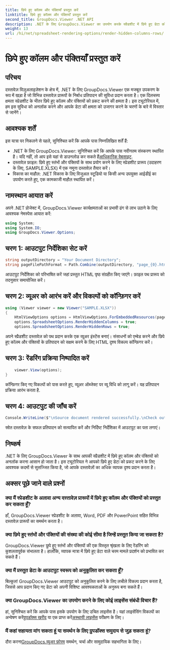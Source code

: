 ```yaml
---
title: छिपे हुए कॉलम और पंक्तियाँ प्रस्तुत करें
linktitle: छिपे हुए कॉलम और पंक्तियाँ प्रस्तुत करें
second_title: GroupDocs.Viewer .NET API
description: .NET के लिए GroupDocs.Viewer का उपयोग करके स्प्रैडशीट में छिपे हुए डेटा को आसानी से अनलॉक करें। छिपे हुए स्तंभों और पंक्तियों को प्रकट करने के लिए हमारी चरण-दर-चरण मार्गदर्शिका का पालन करें।
weight: 13
url: /hi/net/spreadsheet-rendering-options/render-hidden-columns-rows/
---
```


# छिपे हुए कॉलम और पंक्तियाँ प्रस्तुत करें

## परिचय
दस्तावेज़ विज़ुअलाइज़ेशन के क्षेत्र में, .NET के लिए GroupDocs.Viewer एक मजबूत उपकरण के रूप में खड़ा है जो विभिन्न दस्तावेज़ प्रारूपों के निर्बाध प्रतिपादन की सुविधा प्रदान करता है। एक दिलचस्प क्षमता स्प्रेडशीट के भीतर छिपे हुए कॉलम और पंक्तियों को प्रकट करने की क्षमता है। इस ट्यूटोरियल में, हम इस सुविधा को अनलॉक करने और आपके डेटा की क्षमता को उजागर करने के चरणों के बारे में विस्तार से जानेंगे।
## आवश्यक शर्तें
इस यात्रा पर निकलने से पहले, सुनिश्चित करें कि आपके पास निम्नलिखित शर्तें हैं:
- .NET के लिए GroupDocs.Viewer: सुनिश्चित करें कि आपके पास नवीनतम संस्करण स्थापित है। यदि नहीं, तो आप इसे यहां से डाउनलोड कर सकते हैं[आधिकारिक वेबसाइट](https://releases.groupdocs.com/viewer/net/).
- दस्तावेज़ फ़ाइल: छिपे हुए स्तंभों और पंक्तियों के साथ प्रयोग करने के लिए स्प्रेडशीट प्रारूप (उदाहरण के लिए, SAMPLE.XLSX) में एक नमूना दस्तावेज़ तैयार करें।
- विकास का माहौल: .NET विकास के लिए विजुअल स्टूडियो या किसी अन्य उपयुक्त आईडीई का उपयोग करते हुए, एक कामकाजी माहौल स्थापित करें।
## नामस्थान आयात करें
अपने .NET प्रोजेक्ट में, GroupDocs.Viewer कार्यक्षमताओं का प्रभावी ढंग से लाभ उठाने के लिए आवश्यक नेमस्पेस आयात करें:
```csharp
using System;
using System.IO;
using GroupDocs.Viewer.Options;
```
## चरण 1: आउटपुट निर्देशिका सेट करें
```csharp
string outputDirectory = "Your Document Directory";
string pageFilePathFormat = Path.Combine(outputDirectory, "page_{0}.html");
```
आउटपुट निर्देशिका को परिभाषित करें जहां प्रस्तुत HTML पृष्ठ संग्रहीत किए जाएंगे। फ़ाइल पथ प्रारूप को तदनुसार समायोजित करें।
## चरण 2: व्यूअर को आरंभ करें और विकल्पों को कॉन्फ़िगर करें
```csharp
using (Viewer viewer = new Viewer("SAMPLE.XLSX"))
{
    HtmlViewOptions options = HtmlViewOptions.ForEmbeddedResources(pageFilePathFormat);
    options.SpreadsheetOptions.RenderHiddenColumns = true;
    options.SpreadsheetOptions.RenderHiddenRows = true;
```
अपने स्प्रैडशीट दस्तावेज़ को पथ प्रदान करके एक व्यूअर इंस्टेंस बनाएं। संसाधनों को एम्बेड करने और छिपे हुए कॉलम और पंक्तियों के प्रतिपादन को सक्षम करने के लिए HTML दृश्य विकल्प कॉन्फ़िगर करें।
## चरण 3: रेंडरिंग प्रक्रिया निष्पादित करें
```csharp
    viewer.View(options);
}
```
कॉन्फ़िगर किए गए विकल्पों को पास करते हुए, व्यूअर ऑब्जेक्ट पर व्यू विधि को लागू करें। यह प्रतिपादन प्रक्रिया आरंभ करता है.
## चरण 4: आउटपुट की जाँच करें
```csharp
Console.WriteLine($"\nSource document rendered successfully.\nCheck output in {outputDirectory}.");
```
स्रोत दस्तावेज़ के सफल प्रतिपादन को सत्यापित करें और निर्दिष्ट निर्देशिका में आउटपुट का पता लगाएं।
## निष्कर्ष
.NET के लिए GroupDocs.Viewer के साथ आपकी स्प्रैडशीट में छिपे हुए कॉलम और पंक्तियों को अनलॉक करना आसान हो जाता है। इस ट्यूटोरियल ने आपको छिपे हुए डेटा को प्रकट करने के लिए आवश्यक कदमों से सुसज्जित किया है, जो आपके दस्तावेज़ों का अधिक व्यापक दृश्य प्रदान करता है।
## अक्सर पूछे जाने वाले प्रश्नों
### क्या मैं स्प्रेडशीट के अलावा अन्य दस्तावेज़ प्रारूपों में छिपे हुए कॉलम और पंक्तियों को प्रस्तुत कर सकता हूँ?
हाँ, GroupDocs.Viewer स्प्रेडशीट के अलावा, Word, PDF और PowerPoint सहित विभिन्न दस्तावेज़ प्रारूपों का समर्थन करता है।
### क्या छिपे हुए स्तंभों और पंक्तियों की संख्या की कोई सीमा है जिन्हें प्रस्तुत किया जा सकता है?
GroupDocs.Viewer छुपे हुए स्तंभों और पंक्तियों की एक विस्तृत श्रृंखला के लिए रेंडरिंग को कुशलतापूर्वक संभालता है। हालाँकि, व्यापक मात्रा में छिपे हुए डेटा वाले चरम मामले प्रदर्शन को प्रभावित कर सकते हैं।
### क्या मैं प्रस्तुत डेटा के आउटपुट स्वरूप को अनुकूलित कर सकता हूँ?
बिल्कुल! GroupDocs.Viewer आउटपुट को अनुकूलित करने के लिए लचीले विकल्प प्रदान करता है, जिससे आप प्रदान किए गए डेटा को अपनी विशिष्ट आवश्यकताओं के अनुरूप बना सकते हैं।
### क्या GroupDocs.Viewer का उपयोग करने के लिए कोई लाइसेंस संबंधी विचार हैं?
 हां, सुनिश्चित करें कि आपके पास इसके उपयोग के लिए उचित लाइसेंस है। यहां लाइसेंसिंग विकल्पों का अन्वेषण करें[ग्रुपडॉक्स खरीद](https://purchase.groupdocs.com/buy) या एक प्राप्त करें[अस्थायी लाइसेंस](https://purchase.groupdocs.com/temporary-license/) परीक्षण के लिए।
### मैं कहां सहायता मांग सकता हूं या समर्थन के लिए ग्रुपडॉक्स समुदाय से जुड़ सकता हूं?
 दौरा करना[GroupDocs.व्यूअर फ़ोरम](https://forum.groupdocs.com/c/viewer/9) समर्थन, चर्चा और सामुदायिक सहभागिता के लिए।